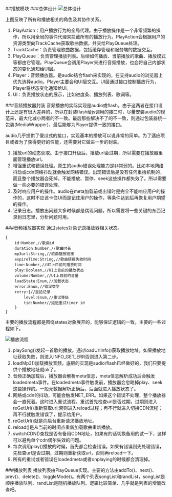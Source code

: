 ##播放模块
###总体设计
![总体设计](http://p3.music.126.net/hSXJwnSLev-K5aYsvlCplA==/3385396304522418.jpg)

上图反映了所有和播放相关的角色及其协作关系。

1. PlayAction：用户播放行为的全局代理。由于播放操作是一个非常频繁的操作，所以用全局的事件代理来拦截所有的播放行为。PlayAction会根据用户的资源类型向TrackCache获取歌曲数据，并交给PlayQueue处理。
2. TrackCache：负责管理歌曲数据，包括缓存管理和服务端的数据交互。
3. PlayQueue：负责管理播放列表。后续如何播放、当前播放的歌曲、播放模式等都由它管理。PlayQueue会调用Player来进行音频播放，也会将自己内部状态的变化通知给UI层。
4. Player：音频播放器。是audio结合flash来实现的，在支持audio的浏览器上优先选择audio。Player主要会和UI层交互。UI层通过接口控制播放行为，Player将状态变化通知给UI。
5. UI：负责播放状态的展示，比如进度条、播放列表、歌词等。

###音频播放器封装
音频播放的实际实现是audio或flash。由于这两者在接口设计上还是有很大差异的，所以在封装flash给js调用的接口时，尽量安装audio的规范来，最大化减小两者的不一致。最后那些解决不了的不一致，则通过包装器统一包装(MediaWrapper)，最后能够为Player提供一致的接口。

audio几乎提供了傻瓜式的接口，实现基本的播放可以说非常的简单。为了适应项目或者为了获得更好的性能，还需要对它做进一步的封装。

1. 播放url的动态获取。由于接口升级后，播放url会过期，所以需要在播放器里面管理播放url。
2. 增强重试和错误处理。原生的audio错误处理能力是非常弱的。比如本地网络抖动或cdn网络抖动就会触发网络错误。出现错误后是没有任何重拾机制的，而且整个播放器会死掉，不能播放、暂停、seek这些操作都失效了。所以需要做一些必要的错误处理。
3. 及时响应用户的操作。audio在meta加载前或出错时是完全不能响应用户的操作的，这时不应该卡住UI而是记住用户的操作，等条件达到后再恢复用户期望的操作。
4. 记录日志。播放出问题大多时候都是偶现问题，所以需要将一些关键的东西记录到日志里，分析问题时用。

###音频播放器实现
通过states对象记录播放器相关状态。

```
{
	id:Number,//歌曲id
	duration:Number,//歌曲时长
	mp3url:String,//歌曲播放链接
	expireTime:String,//歌曲链接失效时间
	time:Number,//UI上目前的播放时间
	play:Boolean,//UI上目前的播放状态
	volume:Number,//UI上目前的音量
	loadState:Enum,//加载状态
	error:Enum,//错误类型
	retry:{//重拾记录
		level:Enum,//重试等级
		tid:Number//延迟重试timer id
	}
}
```

主要的播放流程都是围绕states对象展开的，能够保证逻辑的一致。主要的一些过程如下。

![播放流程](http://p3.music.126.net/oMa7kp-SsZ_ad6oiy-mang==/3307330977783145.jpg)

1. playSong()发起一首歌的播放。通过loadUrlInfo()获取播放地址。如果播放地址获取失败，则进入INFO_GET_ERR否则进入第二步。
2. loadMp3()加载播放音频，底层的实现是audio/flash已经做好的，我们只要提供个播放地址就ok了。
3. 音频正确加载后，播放器会解析meta信息，meta信息解析成功后会触发loadedmeta事件。在loadedmeta事件触发前，播放器会忽略掉play、seek这些操作的。一般元数据解析正确后，后面就进入播放状态了。
4. 网络或cdn的抖动，可能会触发NET_ERR。如果这个错误不处理，整个播放器会一直死着。这时进入重试流程。重试首先检查url是否过期，过期则进入reGetUrl()重新获取url;否则进入reload过程；再不行就进入切换CDN流程；再不行就触发错误了，提示给用户。
5. reGetUrl()就是向后台重新请求播放地址。
6. reload()是从当前的时间点重新加载歌曲重新播放。
7. switchCDN()查找是否有备用CDN地址，如果有的话切换备用的试一下，这样可以避免单个cdn偶尔失效的问题。
8. 每次调用play()播放的时候，首先都会检查错误。如果有错误则先处理错误，先检查url是否过期，过期则重新获取url，否则再reload一下。
9. 所有的重试或者错误在loadedmeta或者onplaying的时候都会清理掉。

###播放列表
播放列表由PlayQueue实现。主要的方法由addTo()、next()、prev()、delete()、toggleMode()。有两个列表songList和randList，songList是顺序播放队列、randList是随机播放队列。逻辑比较简单、几乎就是列表的增删改查吧。

